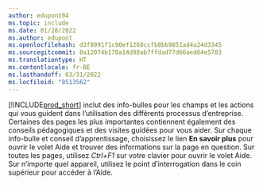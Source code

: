 ```yaml
---
author: edupont04
ms.topic: include
ms.date: 01/28/2022
ms.author: edupont
ms.openlocfilehash: d3f8091f1c90ef1260ccfb8bb9851ad4a24d3345
ms.sourcegitcommit: 8a12074b170a14d98ab7ffdad77d66aed64e5783
ms.translationtype: HT
ms.contentlocale: fr-BE
ms.lasthandoff: 03/31/2022
ms.locfileid: "8513562"
---
```

[!INCLUDE[prod_short](prod_short.md)] inclut des info-bulles pour les champs et les actions qui vous guident dans l’utilisation des différents processus d’entreprise. Certaines des pages les plus importantes contiennent également des conseils pédagogiques et des visites guidées pour vous aider. Sur chaque info-bulle et conseil d’apprentissage, choisissez le lien **En savoir plus** pour ouvrir le volet Aide et trouver des informations sur la page en question. Sur toutes les pages, utilisez *Ctrl+F1* sur votre clavier pour ouvrir le volet Aide. Sur n’importe quel appareil, utilisez le point d’interrogation dans le coin supérieur pour accéder à l’Aide.  
